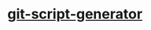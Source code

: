 [git-script-generator](https://dirkarnez.github.io/git-script-generator/)
=========================================================================
